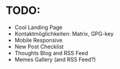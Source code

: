# TODO:
- Cool Landing Page
- Kontaktmöglichkeiten: Matrix, GPG-key
- Mobile Responsive
- New Post Checklist
- Thoughts Blog and RSS Feed
- Memes Gallery (and RSS Feed?)